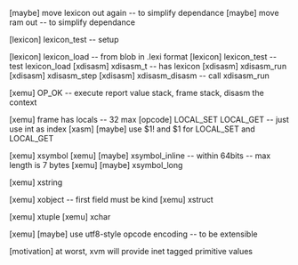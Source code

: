 [maybe] move lexicon out again -- to simplify dependance
[maybe] move ram out -- to simplify dependance

[lexicon] lexicon_test -- setup

[lexicon] lexicon_load -- from blob in .lexi format
[lexicon] lexicon_test -- test lexicon_load
[xdisasm] xdisasm_t -- has lexicon
[xdisasm] xdisasm_run
[xdisasm] xdisasm_step
[xdisasm] xdisasm_disasm -- call xdisasm_run

[xemu] OP_OK -- execute report value stack, frame stack, disasm the context

[xemu] frame has locals -- 32 max
[opcode] LOCAL_SET LOCAL_GET -- just use int as index
[xasm] [maybe] use $1! and $1 for LOCAL_SET and LOCAL_GET

[xemu] xsymbol
[xemu] [maybe] xsymbol_inline -- within 64bits -- max length is 7 bytes
[xemu] [maybe] xsymbol_long

[xemu] xstring

[xemu] xobject -- first field must be kind
[xemu] xstruct

[xemu] xtuple
[xemu] xchar

[xemu] [maybe] use utf8-style opcode encoding -- to be extensible

[motivation] at worst, xvm will provide inet tagged primitive values
